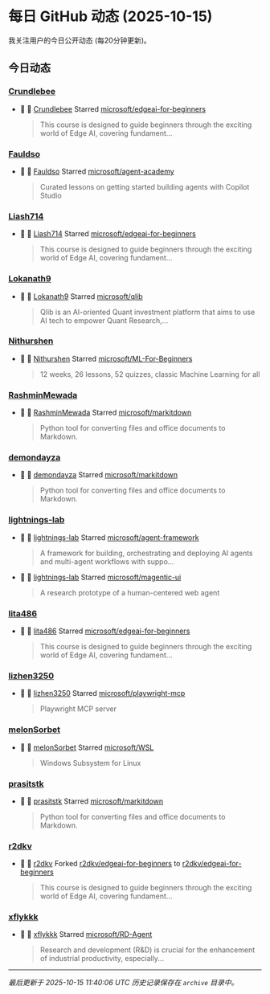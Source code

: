 # 每日 GitHub 动态 (2025-10-15)

我关注用户的今日公开动态 (每20分钟更新)。

## 今日动态

### [Crundlebee](https://github.com/Crundlebee)
- 🌟 👤 [Crundlebee](https://github.com/Crundlebee) Starred [microsoft/edgeai-for-beginners](https://github.com/microsoft/edgeai-for-beginners)
  > This course is designed to guide beginners through the exciting world of Edge AI, covering fundament...

### [Fauldso](https://github.com/Fauldso)
- 🌟 👤 [Fauldso](https://github.com/Fauldso) Starred [microsoft/agent-academy](https://github.com/microsoft/agent-academy)
  > Curated lessons on getting started building agents with Copilot Studio

### [Liash714](https://github.com/Liash714)
- 🌟 👤 [Liash714](https://github.com/Liash714) Starred [microsoft/edgeai-for-beginners](https://github.com/microsoft/edgeai-for-beginners)
  > This course is designed to guide beginners through the exciting world of Edge AI, covering fundament...

### [Lokanath9](https://github.com/Lokanath9)
- 🌟 👤 [Lokanath9](https://github.com/Lokanath9) Starred [microsoft/qlib](https://github.com/microsoft/qlib)
  > Qlib is an AI-oriented Quant investment platform that aims to use AI tech to empower Quant Research,...

### [Nithurshen](https://github.com/Nithurshen)
- 🌟 👤 [Nithurshen](https://github.com/Nithurshen) Starred [microsoft/ML-For-Beginners](https://github.com/microsoft/ML-For-Beginners)
  > 12 weeks, 26 lessons, 52 quizzes, classic Machine Learning for all

### [RashminMewada](https://github.com/RashminMewada)
- 🌟 👤 [RashminMewada](https://github.com/RashminMewada) Starred [microsoft/markitdown](https://github.com/microsoft/markitdown)
  > Python tool for converting files and office documents to Markdown.

### [demondayza](https://github.com/demondayza)
- 🌟 👤 [demondayza](https://github.com/demondayza) Starred [microsoft/markitdown](https://github.com/microsoft/markitdown)
  > Python tool for converting files and office documents to Markdown.

### [lightnings-lab](https://github.com/lightnings-lab)
- 🌟 👤 [lightnings-lab](https://github.com/lightnings-lab) Starred [microsoft/agent-framework](https://github.com/microsoft/agent-framework)
  > A framework for building, orchestrating and deploying AI agents and multi-agent workflows with suppo...
- 🌟 👤 [lightnings-lab](https://github.com/lightnings-lab) Starred [microsoft/magentic-ui](https://github.com/microsoft/magentic-ui)
  > A research prototype of a human-centered web agent

### [lita486](https://github.com/lita486)
- 🌟 👤 [lita486](https://github.com/lita486) Starred [microsoft/edgeai-for-beginners](https://github.com/microsoft/edgeai-for-beginners)
  > This course is designed to guide beginners through the exciting world of Edge AI, covering fundament...

### [lizhen3250](https://github.com/lizhen3250)
- 🌟 👤 [lizhen3250](https://github.com/lizhen3250) Starred [microsoft/playwright-mcp](https://github.com/microsoft/playwright-mcp)
  > Playwright MCP server

### [melonSorbet](https://github.com/melonSorbet)
- 🌟 👤 [melonSorbet](https://github.com/melonSorbet) Starred [microsoft/WSL](https://github.com/microsoft/WSL)
  > Windows Subsystem for Linux

### [prasitstk](https://github.com/prasitstk)
- 🌟 👤 [prasitstk](https://github.com/prasitstk) Starred [microsoft/markitdown](https://github.com/microsoft/markitdown)
  > Python tool for converting files and office documents to Markdown.

### [r2dkv](https://github.com/r2dkv)
- 🍴 👤 [r2dkv](https://github.com/r2dkv) Forked [r2dkv/edgeai-for-beginners](https://github.com/r2dkv/edgeai-for-beginners) to [r2dkv/edgeai-for-beginners](https://github.com/r2dkv/edgeai-for-beginners)
  > This course is designed to guide beginners through the exciting world of Edge AI, covering fundament...

### [xflykkk](https://github.com/xflykkk)
- 🌟 👤 [xflykkk](https://github.com/xflykkk) Starred [microsoft/RD-Agent](https://github.com/microsoft/RD-Agent)
  > Research and development (R&D) is crucial for the enhancement of industrial productivity, especially...


---
*最后更新于 2025-10-15 11:40:06 UTC*
*历史记录保存在 `archive` 目录中。*
